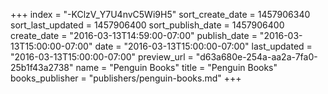 +++
index = "-KClzV_Y7U4nvC5Wi9H5"
sort_create_date = 1457906340
sort_last_updated = 1457906400
sort_publish_date = 1457906400
create_date = "2016-03-13T14:59:00-07:00"
publish_date = "2016-03-13T15:00:00-07:00"
date = "2016-03-13T15:00:00-07:00"
last_updated = "2016-03-13T15:00:00-07:00"
preview_url = "d63a680e-254a-aa2a-7fa0-25b1f43a2738"
name = "Penguin Books"
title = "Penguin Books"
books_publisher = "publishers/penguin-books.md"
+++
